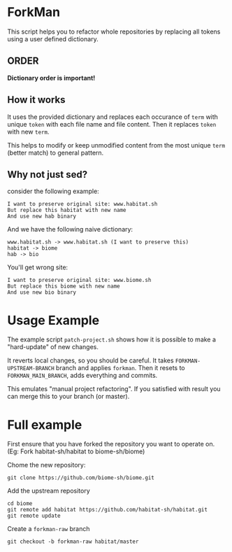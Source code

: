 # ForkMan

This script helps you to refactor whole repositories by replacing all tokens using a user defined dictionary.

## ORDER

**Dictionary order is important!**

## How it works

It uses the provided dictionary and replaces each occurance of `term` with unique `token` with each file name and file content. Then it replaces `token` with new `term`.

This helps to modify or keep unmodified content from the most unique `term` (better match) to general pattern.

## Why not just sed?

consider the following example:

``` text
I want to preserve original site: www.habitat.sh
But replace this habitat with new name
And use new hab binary
```

And we have the following naive dictionary:

``` text
www.habitat.sh -> www.habitat.sh (I want to preserve this)
habitat -> biome
hab -> bio
```

You'll get wrong site:

``` text
I want to preserve original site: www.biome.sh
But replace this biome with new name
And use new bio binary
```

# Usage Example

The example script `patch-project.sh` shows how it is possible to make a "hard-update" of new changes.

It reverts local changes, so you should be careful. It takes `FORKMAN-UPSTREAM-BRANCH` branch and applies `forkman`. Then it resets to `FORKMAN_MAIN_BRANCH`, adds everything and commits.

This emulates "manual project refactoring". If you satisfied with result you can merge this to your branch (or master).

# Full example

First ensure that you have forked the repository you want to operate on. (Eg: Fork habitat-sh/habitat to biome-sh/biome)

Chome the new repository:

```
git clone https://github.com/biome-sh/biome.git
```

Add the upstream repository

```
cd biome
git remote add habitat https://github.com/habitat-sh/habitat.git
git remote update
```

Create a `forkman-raw` branch

```
git checkout -b forkman-raw habitat/master
```

